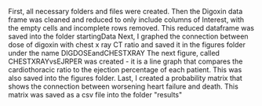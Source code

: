 First, all necessary folders and files were created. Then the Digoxin data frame was cleaned and reduced to only include columns of Interest, with the empty cells and incomplete rows removed. 
This reduced dataframe was saved into the folder startingData
Next, I graphed the connection between dose of digoxin with chest x ray CT ratio and saved it in the figures folder under the name DIGDOSEandCHESTXRAY
The next figure, called CHESTXRAYvsEJRPER was created - it is a line graph that compares the cardiothoracic ratio to the ejection percentage of each patient. This was also saved into the figures folder. 
Last, I created a probability matrix that shows the connection between worsening heart failure and death. This matrix was saved as a csv file into the folder "results" 

